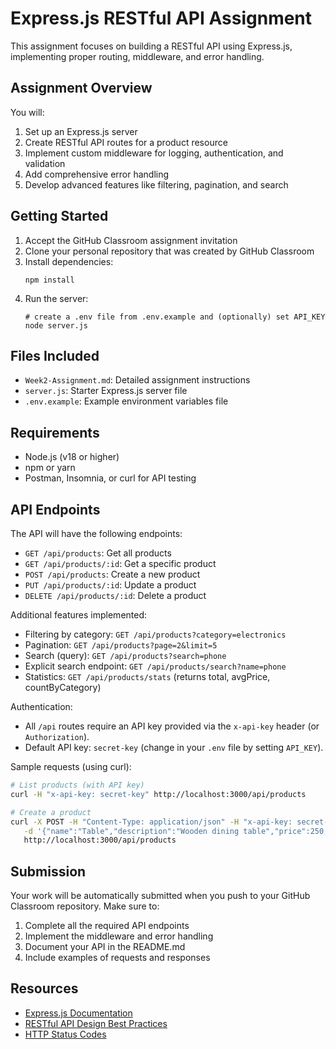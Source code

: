 # Express.js RESTful API Assignment

This assignment focuses on building a RESTful API using Express.js, implementing proper routing, middleware, and error handling.

## Assignment Overview

You will:
1. Set up an Express.js server
2. Create RESTful API routes for a product resource
3. Implement custom middleware for logging, authentication, and validation
4. Add comprehensive error handling
5. Develop advanced features like filtering, pagination, and search

## Getting Started

1. Accept the GitHub Classroom assignment invitation
2. Clone your personal repository that was created by GitHub Classroom
3. Install dependencies:
   ```
   npm install
   ```
4. Run the server:
   ```
   # create a .env file from .env.example and (optionally) set API_KEY
   node server.js
   ```

## Files Included

- `Week2-Assignment.md`: Detailed assignment instructions
- `server.js`: Starter Express.js server file
- `.env.example`: Example environment variables file

## Requirements

- Node.js (v18 or higher)
- npm or yarn
- Postman, Insomnia, or curl for API testing

## API Endpoints

The API will have the following endpoints:

- `GET /api/products`: Get all products
- `GET /api/products/:id`: Get a specific product
- `POST /api/products`: Create a new product
- `PUT /api/products/:id`: Update a product
- `DELETE /api/products/:id`: Delete a product

Additional features implemented:

- Filtering by category: `GET /api/products?category=electronics`
- Pagination: `GET /api/products?page=2&limit=5`
- Search (query): `GET /api/products?search=phone`
- Explicit search endpoint: `GET /api/products/search?name=phone`
- Statistics: `GET /api/products/stats` (returns total, avgPrice, countByCategory)

Authentication:

- All `/api` routes require an API key provided via the `x-api-key` header (or `Authorization`).
- Default API key: `secret-key` (change in your `.env` file by setting `API_KEY`).

Sample requests (using curl):

```bash
# List products (with API key)
curl -H "x-api-key: secret-key" http://localhost:3000/api/products

# Create a product
curl -X POST -H "Content-Type: application/json" -H "x-api-key: secret-key" \
   -d '{"name":"Table","description":"Wooden dining table","price":250,"category":"furniture","inStock":true}' \
   http://localhost:3000/api/products
```

## Submission

Your work will be automatically submitted when you push to your GitHub Classroom repository. Make sure to:

1. Complete all the required API endpoints
2. Implement the middleware and error handling
3. Document your API in the README.md
4. Include examples of requests and responses

## Resources

- [Express.js Documentation](https://expressjs.com/)
- [RESTful API Design Best Practices](https://restfulapi.net/)
- [HTTP Status Codes](https://developer.mozilla.org/en-US/docs/Web/HTTP/Status) 
